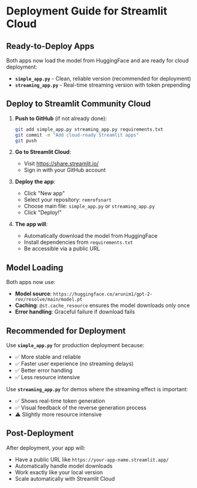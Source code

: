# Deployment Guide for Streamlit Cloud

## Ready-to-Deploy Apps

Both apps now load the model from HuggingFace and are ready for cloud deployment:

- **`simple_app.py`** - Clean, reliable version (recommended for deployment)
- **`streaming_app.py`** - Real-time streaming version with token prepending

## Deploy to Streamlit Community Cloud

1. **Push to GitHub** (if not already done):
   ```bash
   git add simple_app.py streaming_app.py requirements.txt
   git commit -m "Add cloud-ready Streamlit apps"
   git push
   ```

2. **Go to Streamlit Cloud**:
   - Visit https://share.streamlit.io/
   - Sign in with your GitHub account

3. **Deploy the app**:
   - Click "New app"
   - Select your repository: `remrofsnart`
   - Choose main file: `simple_app.py` or `streaming_app.py`
   - Click "Deploy!"

4. **The app will**:
   - Automatically download the model from HuggingFace
   - Install dependencies from `requirements.txt`
   - Be accessible via a public URL

## Model Loading

Both apps now use:
- **Model source**: `https://huggingface.co/arunim1/gpt-2-rev/resolve/main/model.pt`
- **Caching**: `@st.cache_resource` ensures the model downloads only once
- **Error handling**: Graceful failure if download fails

## Recommended for Deployment

Use **`simple_app.py`** for production deployment because:
- ✅ More stable and reliable
- ✅ Faster user experience (no streaming delays)
- ✅ Better error handling
- ✅ Less resource intensive

Use **`streaming_app.py`** for demos where the streaming effect is important:
- ✅ Shows real-time token generation
- ✅ Visual feedback of the reverse generation process
- ⚠️ Slightly more resource intensive

## Post-Deployment

After deployment, your app will:
- Have a public URL like `https://your-app-name.streamlit.app/`
- Automatically handle model downloads
- Work exactly like your local version
- Scale automatically with Streamlit Cloud